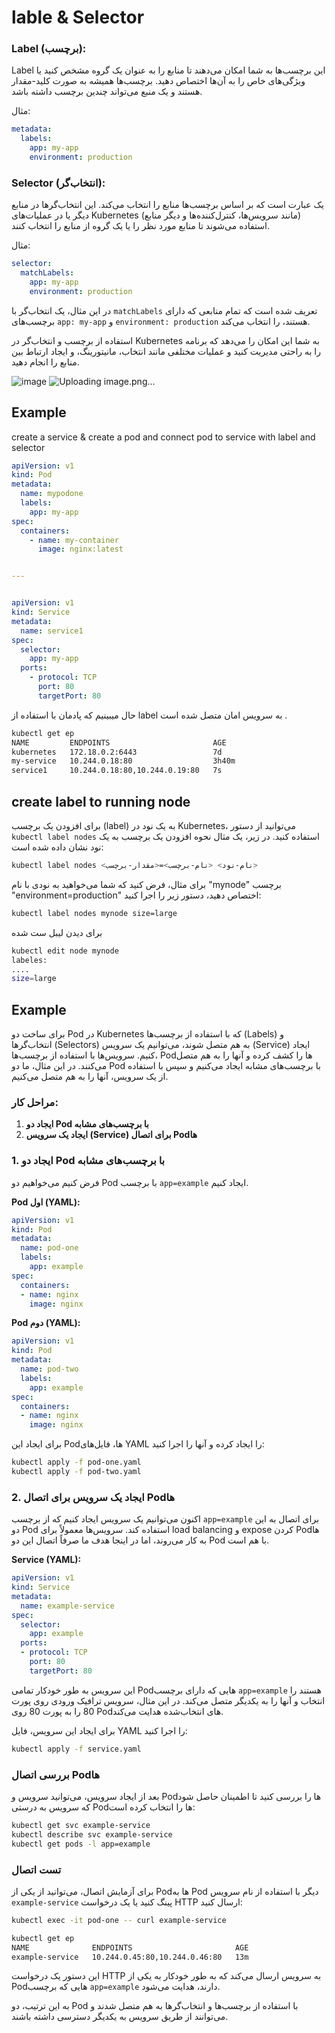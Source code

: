 # lable & Selector

### Label (برچسب):

Label این برچسب‌ها به شما امکان می‌دهند تا منابع را به عنوان یک گروه مشخص کنید یا ویژگی‌های خاص را به آن‌ها اختصاص دهید. برچسب‌ها همیشه به صورت کلید-مقدار هستند و یک منبع می‌تواند چندین برچسب داشته باشد.

مثال:

```yaml
metadata:
  labels:
    app: my-app
    environment: production
```

### Selector (انتخاب‌گر):

یک عبارت است که بر اساس برچسب‌ها منابع را انتخاب می‌کند. این انتخاب‌گرها در منابع دیگر یا در عملیات‌های Kubernetes (مانند سرویس‌ها، کنترل‌کننده‌ها و دیگر منابع) استفاده می‌شوند تا منابع مورد نظر را یا یک گروه از منابع را انتخاب کنند.

مثال:

```yaml
selector:
  matchLabels:
    app: my-app
    environment: production
```

در این مثال، یک انتخاب‌گر با `matchLabels` تعریف شده است که تمام منابعی که دارای برچسب‌های `app: my-app` و `environment: production` هستند، را انتخاب می‌کند.

استفاده از برچسب و انتخاب‌گر در Kubernetes به شما این امکان را می‌دهد که برنامه را به راحتی مدیریت کنید و عملیات مختلفی مانند انتخاب، مانیتورینگ، و ایجاد ارتباط بین منابع را انجام دهید.

![image](https://github.com/milad6745/Kubernetes/assets/113288076/95a0a4b0-3b81-4b2d-866f-51f188ab2d64)
![Uploading image.png…]()


## Example
create a service & create a pod and connect pod to service with label and selector
```yaml
apiVersion: v1
kind: Pod
metadata:
  name: mypodone
  labels:
    app: my-app
spec:
  containers:
    - name: my-container
      image: nginx:latest


---


apiVersion: v1
kind: Service
metadata:
  name: service1
spec:
  selector:
    app: my-app
  ports:
    - protocol: TCP
      port: 80
      targetPort: 80

```
حال میبینیم که پادمان با استفاده از label به سرویس امان متصل شده است .
```bash
kubectl get ep
NAME         ENDPOINTS                       AGE
kubernetes   172.18.0.2:6443                 7d
my-service   10.244.0.18:80                  3h40m
service1     10.244.0.18:80,10.244.0.19:80   7s
```
## create label to running node

برای افزودن یک برچسب (label) به یک نود در Kubernetes، می‌توانید از دستور `kubectl label nodes` استفاده کنید. در زیر، یک مثال نحوه افزودن یک برچسب به یک نود نشان داده شده است:

```bash
kubectl label nodes <نام-نود> <نام-برچسب>=<مقدار-برچسب>
```

برای مثال، فرض کنید که شما می‌خواهید به نودی با نام "mynode" برچسب "environment=production" اختصاص دهید، دستور زیر را اجرا کنید:

```bash
kubectl label nodes mynode size=large
```
برای دیدن لیبل ست شده
```bash
kubectl edit node mynode
labeles:
....
size=large
```

## Example

برای ساخت دو Pod در Kubernetes که با استفاده از برچسب‌ها (Labels) و انتخاب‌گرها (Selectors) به هم متصل شوند، می‌توانیم یک سرویس (Service) ایجاد کنیم. سرویس‌ها با استفاده از برچسب‌ها، Podها را کشف کرده و آنها را به هم متصل می‌کنند. در این مثال، ما دو Pod با برچسب‌های مشابه ایجاد می‌کنیم و سپس با استفاده از یک سرویس، آنها را به هم متصل می‌کنیم.

### مراحل کار:

1. **ایجاد دو Pod با برچسب‌های مشابه**
2. **ایجاد یک سرویس (Service) برای اتصال Podها**

### 1. ایجاد دو Pod با برچسب‌های مشابه

فرض کنیم می‌خواهیم دو Pod با برچسب `app=example` ایجاد کنیم.

**Pod اول (YAML):**

```yaml
apiVersion: v1
kind: Pod
metadata:
  name: pod-one
  labels:
    app: example
spec:
  containers:
  - name: nginx
    image: nginx
```

**Pod دوم (YAML):**

```yaml
apiVersion: v1
kind: Pod
metadata:
  name: pod-two
  labels:
    app: example
spec:
  containers:
  - name: nginx
    image: nginx
```

برای ایجاد این Podها، فایل‌های YAML را ایجاد کرده و آنها را اجرا کنید:

```bash
kubectl apply -f pod-one.yaml
kubectl apply -f pod-two.yaml
```

### 2. ایجاد یک سرویس برای اتصال Podها

اکنون می‌توانیم یک سرویس ایجاد کنیم که از برچسب `app=example` برای اتصال به این دو Pod استفاده کند. سرویس‌ها معمولاً برای load balancing و expose کردن Podها به کار می‌روند، اما در اینجا هدف ما صرفاً اتصال این دو Pod با هم است.

**Service (YAML):**

```yaml
apiVersion: v1
kind: Service
metadata:
  name: example-service
spec:
  selector:
    app: example
  ports:
  - protocol: TCP
    port: 80
    targetPort: 80
```

این سرویس به طور خودکار تمامی Podهایی که دارای برچسب `app=example` هستند را انتخاب و آنها را به یکدیگر متصل می‌کند. در این مثال، سرویس ترافیک ورودی روی پورت 80 را به پورت 80 روی Podهای انتخاب‌شده هدایت می‌کند.

برای ایجاد این سرویس، فایل YAML را اجرا کنید:

```bash
kubectl apply -f service.yaml
```

### بررسی اتصال Podها

بعد از ایجاد سرویس، می‌توانید سرویس و Podها را بررسی کنید تا اطمینان حاصل شود که سرویس به درستی Podها را انتخاب کرده است:

```bash
kubectl get svc example-service
kubectl describe svc example-service
kubectl get pods -l app=example
```

### تست اتصال

برای آزمایش اتصال، می‌توانید از یکی از Podها به Pod دیگر با استفاده از نام سرویس `example-service` پینگ کنید یا یک درخواست HTTP ارسال کنید:

```bash
kubectl exec -it pod-one -- curl example-service
```
```bash
kubectl get ep
NAME              ENDPOINTS                       AGE
example-service   10.244.0.45:80,10.244.0.46:80   13m
```


این دستور یک درخواست HTTP به سرویس ارسال می‌کند که به طور خودکار به یکی از Podهایی که برچسب `app=example` دارند، هدایت می‌شود.

به این ترتیب، دو Pod با استفاده از برچسب‌ها و انتخاب‌گرها به هم متصل شدند و می‌توانند از طریق سرویس به یکدیگر دسترسی داشته باشند.
